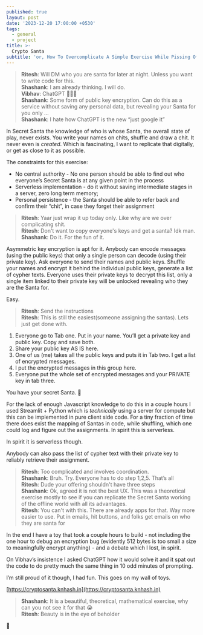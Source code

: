 ```yaml
---
published: true
layout: post
date: '2023-12-20 17:00:00 +0530'
tags:
  - general
  - project
title: >-
  Crypto Santa
subtitle: 'or, How To Overcomplicate A Simple Exercise While Pissing Off Ritesh'
---
```



> **Ritesh**: Will DM who you are santa for later at night. Unless you want to write code for this.  
> **Shashank**: I am already thinking. I will do.  
> **Vibhav**: ChatGPT 🤷🏻‍♂️  
> **Shashank**: Some form of public key encryption. Can do this as a service without saving any personal data, but revealing your Santa for you only …  
> **Shashank**: I hate how ChatGPT is the new “just google it”  

In Secret Santa the knowledge of who is whose Santa, the overall state of play, never exists. You write your names on chits, shuffle and draw a chit. It never even is *created*. Which is fascinating, I want to replicate that digitally, or get as close to it as possible.

The constraints for this exercise:

- No central authority - No one person should be able to find out who everyone’s Secret Santa is at any given point in the process
- Serverless implementation - do it without saving intermediate stages in a server, zero long term memory;
- Personal persistence - the Santa should be able to refer back and confirm their “chit”, in case they forget their assignment

> **Ritesh**: Yaar just wrap it up today only. Like why are we over complicating shit.  
> **Ritesh**: Don't want to copy everyone's keys and get a santa? Idk man.  
> **Shashank**: Do it. For the fun of it.  

Asymmetric key encryption is apt for it. Anybody can encode messages (using the public keys) that only a single person can decode (using their private key). Ask everyone to send their names and  public keys. Shuffle your names and encrypt it behind the individual public keys, generate a list of cypher texts. Everyone uses their private keys to decrypt this list, only a single item linked to their private key will be unlocked revealing who they are the Santa for.

Easy.

> **Ritesh**: Send the instructions  
> **Ritesh**: This is still the easiest(someone assigning the santas). Lets just get done with.  

1. Everyone go to Tab one. Put in your name. You’ll get a private key and public key. Copy and save both.
2. Share your public key AS IS here.
3. One of us (me) takes all the public keys and puts it in Tab two. I get a list of encrypted messages.
4. I put the encrypted messages in this group here.
5. Everyone put the whole set of encrypted messages and your PRIVATE key in tab three.

You have your secret Santa. 🎅

For the lack of enough Javascript knowledge to do this in a couple hours I used Streamlit + Python which is *technically* using a server for compute but this can be implemented in pure client side code. For a tiny fraction of time there does exist the mapping of Santas in code, while shuffling, which one could log and figure out the assignments. In spirit this is serverless.

In spirit it is serverless though.

Anybody can also pass the list of cypher text with their private key to reliably retrieve their assignment.

> **Ritesh**: Too complicated and involves coordination.  
> **Shashank**: Bruh. Try. Everyone has to do step 1,2,5. That’s all  
> **Ritesh**: Dude your offering shouldn't have three steps  
> **Shashank**: Ok, agreed it is not the best UX. This was a theoretical exercise mostly to see if you can replicate the Secret Santa working of the offline world with all its advantages.  
> **Ritesh**: You can't with this. There are already apps for that. Way more easier to use. Put in emails, hit buttons, and folks get emails on who they are santa for

In the end I have a toy that took a couple hours to build - not including the one hour to debug an encryption bug (evidently 512 bytes is too small a size to meaningfully encrypt anything) - and a debate which I lost, in spirit.

On Vibhav’s insistence I asked ChatGPT how it would solve it and it spat out the code to do pretty much the same thing in 10 odd minutes of prompting.

I’m still proud of it though, I had fun. This goes on my wall of toys.

[https://cryptosanta.knhash.in](https://cryptosanta.knhash.in)

> **Shashank**: It is a beautiful, theoretical, mathematical exercise, why can you not see it for that 😭  
> **Ritesh**: Beauty is in the eye of beholder

🥲

